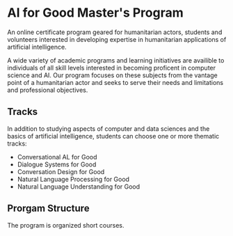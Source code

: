 # AI for Good Master's Program

An online certificate program geared for humanitarian actors, students and volunteers interested in developing expertise in humanitarian applications of artificial intelligence.

A wide variety of academic programs and learning initiatives are availible to individuals of all skill levels interested in becoming proficent in computer science and AI. Our program focuses on these subjects from the vantage point of a humanitarian actor and seeks to serve their needs and limitations and professional objectives.

## Tracks

In addition to studying aspects of computer and data sciences and the basics of artificial intelligence, students can choose one or more thematic tracks:

* Conversational AL for Good
* Dialogue Systems for Good
* Conversation Design for Good
* Natural Language Processing for Good
* Natural Language Understanding for Good

## Prorgam Structure

The program is organized short courses.

